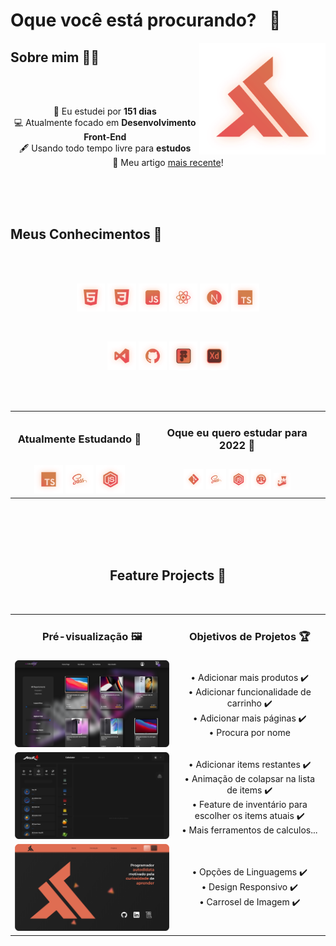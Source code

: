# Oque você está procurando?⠀👀

<img align="right" width="40%" src="./svg/Logo.svg" alt="Logo"/>

## Sobre mim 🚶‍♂️

<br/> <br/>

<p align="center">
    📅 Eu estudei por <b>151 dias</b> <br/>
    💻 Atualmente focado em <b>Desenvolvimento Front-End</b> <br/>
    🖋️ Usando todo tempo livre para <b>estudos</b> <br/>
    👀 Meu artigo <a href="https://simplifiedknowledge.vercel.app/blog/referencia-vs-valor" target="_blank" >mais recente</a>!
</p>
<br/> <br/> <br/>

## Meus Conhecimentos 🧠

<br/> <br/>

<p align="center">
    <img width="9%" src="./svg/HTML.svg" alt="HTML">
    <img width="9%" src="./svg/CSS.svg" alt="CSS">
    <img width="9%" src="./svg/JavaScript.svg" alt="JavaScript">
    <img width="9%" src="./svg/React.svg" alt="React">
    <img width="9%" src="./svg/Next.js.svg" alt="Next.js">
    <img width="9%" src="./svg/TypeScript.svg" alt="TypeScript">
</p>

<br/>

<p align="center">
    <img width="9%" src="./svg/VisualCodeStudio.svg" alt="VisualCodeStudio">
    <img width="9%" src="./svg/GitHub.svg" alt="GitHub">
    <img width="9%" src="./svg/Figma.svg" alt="Figma">
    <img width="9%" src="./svg/AdobeXD.svg" alt="AdobeXD">
</p>

<br/> <br/>

<table>
 <tr>
    <td align="center"><h3>Atualmente Estudando 📖</h3></td>
    <td align="center"><h3>Oque eu quero estudar para 2022 🔮</h3></td>
 </tr>
 <tr>
    <td align="center">
        <img width="22%" src="./svg/TypeScript.svg" alt="TypeScript">
        <img width="22%" src="./svg/Sass.svg" alt="Sass">
        <img width="22%" src="./svg/NodeJS.svg" alt="NodeJS">
    </td>
    <td align="center">
        <img width="12%" src="./svg/Git.svg" alt="Git">
        <img width="12%" src="./svg/Sass.svg" alt="Sass">
        <img width="12%" src="./svg/NodeJS.svg" alt="NodeJS">
        <img width="12%" src="./svg/Rust.svg" alt="Rust">
        <img width="10%" src="./svg/Jest.svg" alt="jest">
    </td>
 </tr>
</table>
<br/> <br/> <br/> <br/>

<h2 align="center">Feature Projects 🎉</h2>

<br/>
<table align="center">
 <tr>
    <td align="center"><h3>Pré-visualização 🖼️</h3></td>
    <td align="center"><h3>Objetivos de Projetos 🏆</h3></td>
 </tr>
 <tr>
    <td align="center">
        <img width="400px" src="./image/EzEcommerce.png" alt="EzEcommerce">
    </td>
    <td align="center">
       • Adicionar mais produtos ✔️<br/> 
       • Adicionar funcionalidade de carrinho ✔️<br/> 
       • Adicionar mais páginas ✔️<br/> 
       • Procura por nome <br/> 
    </td>
 <tr>
    <td align="center">
        <img width="400px" src="./image/Mir4cc.png" alt="Mir4cc">
    </td>
    <td align="center">
       • Adicionar items restantes ✔️ <br/> 
       • Animação de colapsar na lista de items ✔️ <br/> 
       • Feature de inventário para escolher os items atuais ✔️ <br/> 
       • Mais ferramentos de calculos... <br/> 
    </td>
 </tr>
 <tr>
    <td align="center">
        <img width="400px" src="./image/Porfolio.png" alt="Porfolio">
    </td>
    <td align="center">
       • Opções de Linguagems ✔️<br/> 
       • Design Responsivo ✔️<br/> 
       • Carrosel de Imagem ✔️<br/> 
    </td>
</table>
